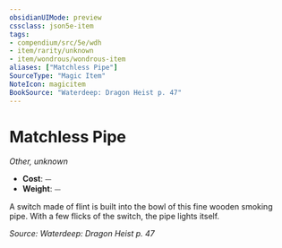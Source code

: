 ```yaml
---
obsidianUIMode: preview
cssclass: json5e-item
tags:
- compendium/src/5e/wdh
- item/rarity/unknown
- item/wondrous/wondrous-item
aliases: ["Matchless Pipe"]
SourceType: "Magic Item"
NoteIcon: magicitem
BookSource: "Waterdeep: Dragon Heist p. 47"
---
```

# Matchless Pipe
*Other, unknown*  

- **Cost**: ⏤
- **Weight**: ⏤

A switch made of flint is built into the bowl of this fine wooden smoking pipe. With a few flicks of the switch, the pipe lights itself.

*Source: Waterdeep: Dragon Heist p. 47*